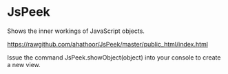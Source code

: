 JsPeek
======
Shows the inner workings of JavaScript objects.

https://rawgithub.com/ahathoor/JsPeek/master/public_html/index.html

Issue the command
    JsPeek.showObject(object) 
into your console to create a new view.
